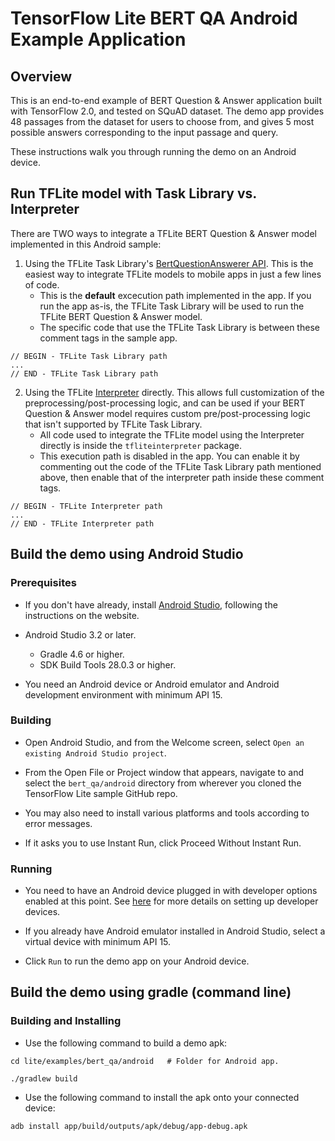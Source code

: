 # TensorFlow Lite BERT QA Android Example Application

## Overview

This is an end-to-end example of BERT Question & Answer application built with
TensorFlow 2.0, and tested on SQuAD dataset. The demo app provides 48 passages
from the dataset for users to choose from, and gives 5 most possible answers
corresponding to the input passage and query.

These instructions walk you through running the demo on an Android device.

## Run TFLite model with Task Library vs. Interpreter

There are TWO ways to integrate a TFLite BERT Question & Answer model implemented in this Android sample:
1. Using the TFLite Task Library's [BertQuestionAnswerer API](https://www.tensorflow.org/lite/inference_with_metadata/task_library/bert_question_answerer). This is the easiest way to integrate TFLite models to mobile apps in just a few lines of code.
    * This is the **default** excecution path implemented in the app. If you run the app as-is, the TFLite Task Library will be used to run the TFLite BERT Question & Answer model.
    * The specific code that use the TFLite Task Library is between these comment tags in the sample app.
```
// BEGIN - TFLite Task Library path
...
// END - TFLite Task Library path
```
    
2. Using the TFLite [Interpreter](https://www.tensorflow.org/lite/guide/inference) directly. This allows full customization of the preprocessing/post-processing logic, and can be used if your BERT Question & Answer model requires custom pre/post-processing logic that isn't supported by TFLite Task Library.
    * All code used to integrate the TFLite model using the Interpreter directly is inside the `tfliteinterpreter` package.
    * This execution path is disabled in the app. You can enable it by commenting out the code of the TFLite Task Library path mentioned above, then enable that of the interpreter path inside these comment tags.
```
// BEGIN - TFLite Interpreter path
...
// END - TFLite Interpreter path
```


## Build the demo using Android Studio

### Prerequisites

*   If you don't have already, install
    [Android Studio](https://developer.android.com/studio/index.html), following
    the instructions on the website.

*   Android Studio 3.2 or later.
    - Gradle 4.6 or higher.
    - SDK Build Tools 28.0.3 or higher.

*   You need an Android device or Android emulator and Android development
    environment with minimum API 15.

### Building

*   Open Android Studio, and from the Welcome screen, select `Open an existing
    Android Studio project`.

*   From the Open File or Project window that appears, navigate to and select
    the `bert_qa/android` directory from wherever you cloned the TensorFlow Lite
    sample GitHub repo.

*   You may also need to install various platforms and tools according to error
    messages.

*   If it asks you to use Instant Run, click Proceed Without Instant Run.

### Running

*   You need to have an Android device plugged in with developer options enabled
    at this point. See [here](https://developer.android.com/studio/run/device)
    for more details on setting up developer devices.

*   If you already have Android emulator installed in Android Studio, select a
    virtual device with minimum API 15.

*   Click `Run` to run the demo app on your Android device.

## Build the demo using gradle (command line)

### Building and Installing

*   Use the following command to build a demo apk:

```
cd lite/examples/bert_qa/android   # Folder for Android app.

./gradlew build
```

*   Use the following command to install the apk onto your connected device:

```
adb install app/build/outputs/apk/debug/app-debug.apk
```
